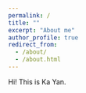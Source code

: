 ```yaml
---
permalink: /
title: ""
excerpt: "About me"
author_profile: true
redirect_from: 
  - /about/
  - /about.html
---
```


Hi! This is Ka Yan.
